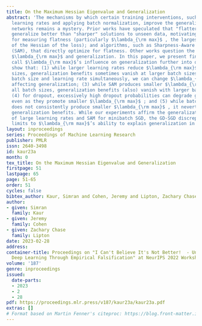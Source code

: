 ```yaml
---
title: On the Maximum Hessian Eigenvalue and Generalization
abstract: 'The mechanisms by which certain training interventions, such as increasing
  learning rates and applying batch normalization, improve the generalization of deep
  networks remains a mystery. Prior works have speculated that "flatter" solutions
  generalize better than "sharper" solutions to unseen data, motivating several metrics
  for measuring flatness (particularly $\lambda_{\rm max}$ , the largest eigenvalue
  of the Hessian of the loss); and algorithms, such as Sharpness-Aware Minimization
  (SAM), that directly optimize for flatness. Other works question the link between
  $\lambda_{\rm max}$ and generalization. In this paper, we present findings that
  call $\lambda_{\rm max}$’s influence on generalization further into question. We
  show that: (1) while larger learning rates reduce $\lambda_{\rm max}$ for all batch
  sizes, generalization benefits sometimes vanish at larger batch sizes; (2) by scaling
  batch size and learning rate simultaneously, we can change $\lambda_{\rm max}$ without
  affecting generalization; (3) while SAM produces smaller $\lambda_{\rm max}$ for
  all batch sizes, generalization benefits (also) vanish with larger batch sizes;
  (4) for dropout, excessively high dropout probabilities can degrade generalization,
  even as they promote smaller $\lambda_{\rm max}$ ; and (5) while batch-normalization
  does not consistently produce smaller $\lambda_{\rm max}$ , it nevertheless confers
  generalization benefits. While our experiments affirm the generalization benefits
  of large learning rates and SAM for minibatch SGD, the GD-SGD discrepancy demonstrates
  limits to $\lambda_{\rm max}$’s ability to explain generalization in neural networks.'
layout: inproceedings
series: Proceedings of Machine Learning Research
publisher: PMLR
issn: 2640-3498
id: kaur23a
month: 0
tex_title: On the Maximum Hessian Eigenvalue and Generalization
firstpage: 51
lastpage: 65
page: 51-65
order: 51
cycles: false
bibtex_author: Kaur, Simran and Cohen, Jeremy and Lipton, Zachary Chase
author:
- given: Simran
  family: Kaur
- given: Jeremy
  family: Cohen
- given: Zachary Chase
  family: Lipton
date: 2023-02-28
address:
container-title: Proceedings on "I Can't Believe It's Not Better!  - Understanding
  Deep Learning Through Empirical Falsification" at NeurIPS 2022 Workshops
volume: '187'
genre: inproceedings
issued:
  date-parts:
  - 2023
  - 2
  - 28
pdf: https://proceedings.mlr.press/v187/kaur23a/kaur23a.pdf
extras: []
# Format based on Martin Fenner's citeproc: https://blog.front-matter.io/posts/citeproc-yaml-for-bibliographies/
---
```

